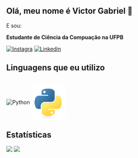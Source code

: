 ## Olá, meu nome é Victor Gabriel 👋
E sou:

**Estudante de Ciência da Compuação na UFPB**

[![Instagra](https://img.shields.io/badge/Instagram-E4405F?style=for-the-badge&logo=instagram&logoColor=white)](https://www.instagram.com/vitu_biell/)
[![Linkedin](https://img.shields.io/badge/LinkedIn-0077B5?style=for-the-badge&logo=linkedin&logoColor=white)](https://www.linkedin.com/in/victor-g-menezes-55960a34a/)

## Linguagens que eu utilizo

<div style="display: inline_block"><br/>
    <img align="center" alt="Python" height="80" width="100" src="https://cdn.jsdelivr.net/gh/devicons/devicon@latest/icons/c/c-original.svg" />
    <img align="center" alt="Python" height="90" width="" src="https://raw.githubusercontent.com/devicons/devicon/master/icons/python/python-original.svg" />
<div>

## Estatísticas

<p float="left" align="justify">
  <img src="https://github-readme-stats.vercel.app/api?username=Vitin0N&show_icons=true&theme=dracula" style="height: 150px; width: auto;"/>
    
  <img src="https://github-readme-stats.vercel.app/api/top-langs/?username=Vitin0N&theme=dracula&layout=compact" style="height: 150px; width: auto;"/>
</p>
